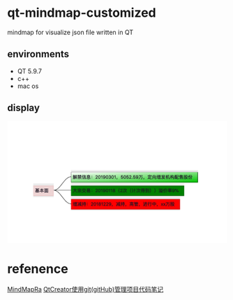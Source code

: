 # qt-mindmap-customized
mindmap for visualize json file written in QT
## environments
- QT 5.9.7
- c++
- mac os
## display
![example](show.png)

# refenence
[MindMapRa](https://github.com/raduetsya/MindMapRa)
[QtCreator使用git(gitHub)管理项目代码笔记](https://blog.csdn.net/qq21497936/article/details/80174554)
